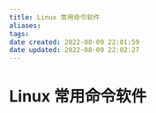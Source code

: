 ```yaml
---
title: Linux 常用命令软件
aliases: 
tags: 
date created: 2022-08-09 22:01:59
date updated: 2022-08-09 22:02:27
---
```


# Linux 常用命令软件
